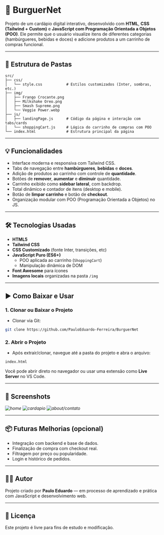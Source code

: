 # 🍔 BurguerNet

Projeto de um cardápio digital interativo, desenvolvido com **HTML**, **CSS (Tailwind + Custom)** e **JavaScript com Programação Orientada a Objetos (POO)**. Ele permite que o usuário visualize itens de diferentes categorias (hambúrgueres, bebidas e doces) e adicione produtos a um carrinho de compras funcional.

---

## 📁 Estrutura de Pastas

```
src/
├── css/
│   └── style.css           # Estilos customizados (Inter, sombras, etc.)
├── img/
│   ├── Frango Crocante.png
│   ├── Milkshake Oreo.png
│   ├── Smash Supreme.png
│   └── Veggie Power.webp
├── js/
│   ├── landingPage.js      # Código da página e interação com tabs/cards
│   └── shoppingCart.js     # Lógica do carrinho de compras com POO
└── index.html              # Estrutura principal da página
```

---

## 💡 Funcionalidades

- Interface moderna e responsiva com Tailwind CSS.
- Tabs de navegação entre **hambúrgueres**, **bebidas** e **doces**.
- Adição de produtos ao carrinho com controle de **quantidade**.
- Botões de **remover**, **aumentar** e **diminuir** quantidade.
- Carrinho exibido como **sidebar lateral**, com backdrop.
- Total dinâmico e contador de itens (desktop e mobile).
- Botão de **limpar carrinho** e botão de **checkout**.
- Organização modular com POO (Programação Orientada a Objetos) no JS.

---

## 🛠️ Tecnologias Usadas

- **HTML5**
- **Tailwind CSS**
- **CSS Customizado** (fonte Inter, transições, etc)
- **JavaScript Puro (ES6+)**
  - POO aplicada ao carrinho (`ShoppingCart`)
  - Manipulação dinâmica de DOM
- **Font Awesome** para ícones
- **Imagens locais** organizadas na pasta `/img`

---

## ▶️ Como Baixar e Usar

### 1. Clonar ou Baixar o Projeto

- Clonar via Git:
```bash
git clone https://github.com/PauloEduardo-Ferreira/BurguerNet
```

### 2. Abrir o Projeto

- Após extrair/clonar, navegue até a pasta do projeto e abra o arquivo:

```bash
index.html
```

Você pode abrir direto no navegador ou usar uma extensão como **Live Server** no VS Code.

---

## 📸 Screenshots

*![home]({A265E531-223C-4E43-A026-35274B2709CE}.png)*
*![cardapio]({20EB04E6-0A2D-4684-8B7C-51F6AC4851BC}.png)*
*![about/contato]({40630D4F-6A7B-4F22-B8B9-73D9B4D0F947}.png)*

---

## 📦 Futuras Melhorias (opcional)

- Integração com backend e base de dados.
- Finalização de compra com checkout real.
- Filtragem por preço ou popularidade.
- Login e histórico de pedidos.

---

## 🧑‍💻 Autor

Projeto criado por **Paulo Eduardo** — em processo de aprendizado e prática com JavaScript e desenvolvimento web.

---

## 📄 Licença

Este projeto é livre para fins de estudo e modificação.